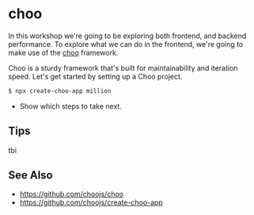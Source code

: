 # choo

In this workshop we're going to be exploring both frontend, and backend
performance. To explore what we can do in the frontend, we're going to make use
of the [choo](https://github.com/choojs/choo) framework.

Choo is a sturdy framework that's built for maintainability and iteration
speed. Let's get started by setting up a Choo project.

```sh
$ npx create-choo-app million
```

- Show which steps to take next.

## Tips
tbi

## See Also
- https://github.com/choojs/choo
- https://github.com/choojs/create-choo-app
